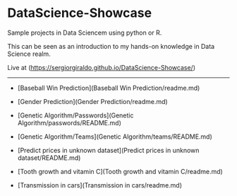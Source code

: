 # DataScience-Showcase

Sample projects in Data Sciencem using python or R.

This can be seen as an introduction to my hands-on knowledge in Data Science realm.

Live at (https://sergiorgiraldo.github.io/DataScience-Showcase/)

---

* [Baseball Win Prediction](Baseball Win Prediction/readme.md)

* [Gender Prediction](Gender Prediction/readme.md)

* [Genetic Algorithm/Passwords](Genetic Algorithm/passwords/README.md)

* [Genetic Algorithm/Teams](Genetic Algorithm/teams/README.md)

* [Predict prices in unknown dataset](Predict prices in unknown dataset/README.md)

* [Tooth growth and vitamin C](Tooth growth and vitamin C/readme.md)

* [Transmission in cars](Transmission in cars/readme.md)

